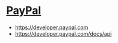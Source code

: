 # [PayPal](https://paypal.com)

* <https://developer.paypal.com>
* <https://developer.paypal.com/docs/api>